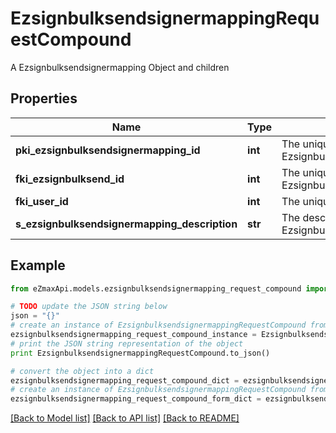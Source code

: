 # EzsignbulksendsignermappingRequestCompound

A Ezsignbulksendsignermapping Object and children

## Properties

Name | Type | Description | Notes
------------ | ------------- | ------------- | -------------
**pki_ezsignbulksendsignermapping_id** | **int** | The unique ID of the Ezsignbulksendsignermapping | [optional] 
**fki_ezsignbulksend_id** | **int** | The unique ID of the Ezsignbulksend | 
**fki_user_id** | **int** | The unique ID of the User | [optional] 
**s_ezsignbulksendsignermapping_description** | **str** | The description of the Ezsignbulksendsignermapping | 

## Example

```python
from eZmaxApi.models.ezsignbulksendsignermapping_request_compound import EzsignbulksendsignermappingRequestCompound

# TODO update the JSON string below
json = "{}"
# create an instance of EzsignbulksendsignermappingRequestCompound from a JSON string
ezsignbulksendsignermapping_request_compound_instance = EzsignbulksendsignermappingRequestCompound.from_json(json)
# print the JSON string representation of the object
print EzsignbulksendsignermappingRequestCompound.to_json()

# convert the object into a dict
ezsignbulksendsignermapping_request_compound_dict = ezsignbulksendsignermapping_request_compound_instance.to_dict()
# create an instance of EzsignbulksendsignermappingRequestCompound from a dict
ezsignbulksendsignermapping_request_compound_form_dict = ezsignbulksendsignermapping_request_compound.from_dict(ezsignbulksendsignermapping_request_compound_dict)
```
[[Back to Model list]](../README.md#documentation-for-models) [[Back to API list]](../README.md#documentation-for-api-endpoints) [[Back to README]](../README.md)


